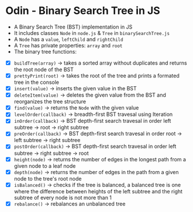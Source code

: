 # Odin - Binary Search Tree in JS

- A Binary Search Tree (BST) implementation in JS
- It includes classes `Node` in `node.js` & `Tree` in `binarySearchTree.js`
- A `Node` has a `value`, `leftChild` and `rightChild`
- A `Tree` has private properties: `array` and `root`
- The binary tree functions:
- [x] `buildTree(array)` -> takes a sorted array without duplicates and returns the root node of the BST
- [x] `prettyPrint(root)` -> takes the root of the tree and prints a formated tree in the console
- [x] `insert(value)` -> inserts the given value in the BST
- [x] `deleteItem(value)` -> deletes the given value from the BST and reorganizes the tree structure
- [x] `find(value)` -> returns the `Node` with the given value
- [x] `levelOrder(callback)` -> breadth-first BST travesal using Iteration
- [x] `inOrder(callback)` -> BST depth-first search travesal in order left subtree -> root -> right subtree
- [x] `preOrder(callback)` -> BST depth-first search travesal in order root -> left subtree -> right subtree
- [x] `postOrder(callback)` -> BST depth-first search travesal in order left subtree -> right subtree -> root
- [x] `height(node)` -> returns the number of edges in the longest path from a given node to a leaf node
- [x] `depth(node)` -> returns the number of edges in the path from a given node to the tree's root node
- [x] `isBalanced()` -> checks if the tree is balanced, a balanced tree is one where the difference between heights of the left subtree and the right subtree of every node is not more than 1
- [x] `rebalance()` -> rebalances an unbalanced tree
